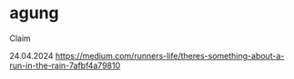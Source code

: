 # agung
Claim

24.04.2024
https://medium.com/runners-life/theres-something-about-a-run-in-the-rain-7afbf4a79810
